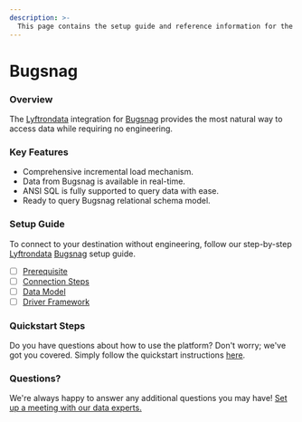 ```yaml
---
description: >-
  This page contains the setup guide and reference information for the Bugsnag source connector.
---
```


# Bugsnag

### Overview

The [Lyftrondata](https://www.lyftrondata.com/) integration for [Bugsnag](https://www.lyftrondata.com/integration/business-analytics/bugsnag/) provides the most natural way to access data while requiring no engineering.

### Key Features

* Comprehensive incremental load mechanism.
* Data from Bugsnag is available in real-time.&#x20;
* ANSI SQL is fully supported to query data with ease.
* Ready to query Bugsnag relational schema model.

### Setup Guide

To connect to your destination without engineering, follow our step-by-step [Lyftrondata](https://www.lyftrondata.com/)  [Bugsnag](https://www.lyftrondata.com/integration/business-analytics/bugsnag/) setup guide.

* [ ] [Prerequisite](prerequisite.md)
* [ ] [Connection Steps](connection-steps.md)
* [ ] [Data Model](data-model/erd.md)
* [ ] [Driver Framework](driver-framework/)

### Quickstart Steps

Do you have questions about how to use the platform? Don't worry; we've got you covered. Simply follow the quickstart instructions [here](../README.md).

### Questions? <a href="#questions" id="questions"></a>

We're always happy to answer any additional questions you may have! [Set up a meeting with our data experts.](https://www.lyftrondata.com/book-a-meeting/)

